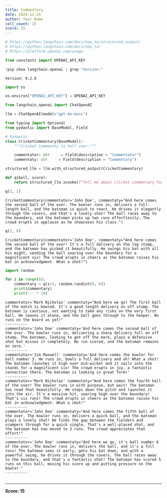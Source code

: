 ```yaml
---
title: Commentary
date: 2024-12-25
author: Your Name
cell_count: 15
score: 15
---
```


```python
# https://python.langchain.com/docs/how_to/structured_output/
# https://python.langchain.com/docs/how_to/
# https://platform.openai.com/usage
```


```python
from constants import OPENAI_API_KEY
```


```python
!pip show langchain-openai | grep "Version:"
```

    Version: 0.2.9



```python
import os
```


```python
os.environ["OPENAI_API_KEY"] = OPENAI_API_KEY
```


```python
from langchain_openai import ChatOpenAI
```


```python
llm = ChatOpenAI(model="gpt-4o-mini")
```


```python
from typing import Optional
from pydantic import BaseModel, Field

# Pydantic
class CricketCommentary(BaseModel):
    """Cricket Commenaty to tell user."""

    commentator: str     = Field(description = "Commentator")
    commentaty: str     = Field(description = "Commentary")
```


```python
structured_llm = llm.with_structured_output(CricketCommentary)
```


```python
def q(ball, score):
    return structured_llm.invoke(f"Tell me about cricket commentary for ball number {ball} and batsman scored {score}")
```


```python
q(2, 2)
```




    CricketCommentary(commentator='John Doe', commentaty="And here comes the second ball of the over. The bowler runs in, delivers a full-length ball, and the batsman is quick to react. He drives it elegantly through the covers, and that's a lovely shot! The ball races away to the boundary, and the batsman picks up two runs effortlessly. The crowd erupts in applause as he showcases his class.")




```python
q(2, 6)
```




    CricketCommentary(commentator='John Doe', commentaty="And here comes the second ball of the over! It's a full delivery on the leg stump, and the batsman has picked it beautifully. He swings his bat with all his might, sending the ball soaring over the boundary for a magnificent six! The crowd erupts in cheers as the batsman raises his bat in acknowledgment. What a shot!")




```python
import random
```


```python
for i in range(6):
    commentary = q(i+1, random.randint(0, 6))
    print(commentary)
    print('-' * 10)
```

    commentator='Mark Nicholas' commentaty="And here we go! The first ball of the match is bowled. It's a good length delivery on off stump. The batsman is cautious, not wanting to take any risks on the very first ball. He leaves it alone, and the ball goes through to the keeper. No runs on the board as yet!"
    ----------
    commentator='John Doe' commentaty='And here comes the second ball of the over. The bowler runs in, delivering a sharp delivery full on off stump. The batsman, looking to get off the mark, plays a defensive shot but misses it completely. No run scored, and the batsman remains on zero.'
    ----------
    commentator='Jim Maxwell' commentaty='And here comes the bowler for ball number 3. He runs in, bowls a full delivery and oh! What a shot! The batsman launches it high over mid-wicket and it sails into the stands for a magnificent six! The crowd erupts in joy, a fantastic connection there. The batsman is looking in great form!'
    ----------
    commentator='Mark Nicholas' commentaty="And here comes the fourth ball of the over! The bowler runs in with purpose, but wait! The batsman has read that beautifully. He steps down the pitch and launches it into the air. It's a massive hit, soaring high over the boundary! That's six runs! The crowd erupts in cheers as the batsman raises his bat in acknowledgment. What a shot!"
    ----------
    commentator='John Doe' commentaty="And here comes the fifth ball of the over. The bowler runs in, delivers a quick ball, and the batsman plays a lovely shot! He finds the gap between the fielders and scampers through for a quick single. That's a well-placed shot, and the batsman has now moved to 3 runs. The crowd appreciates that effort!"
    ----------
    commentator='John Doe' commentaty="And here we go, it's ball number 6 of the over. The bowler runs in, delivers the ball, and it's a full toss! The batsman sees it early, gets his bat down, and with a powerful swing, he drives it through the covers. The ball races away to the boundary, and that's a fantastic shot! The batsman has scored 5 runs on this ball, moving his score up and putting pressure on the bowler."
    ----------



```python

```


---
**Score: 15**